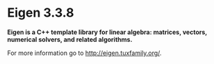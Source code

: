 # Eigen 3.3.8

**Eigen is a C++ template library for linear algebra: matrices, vectors, numerical solvers, and related algorithms.**

For more information go to http://eigen.tuxfamily.org/.
